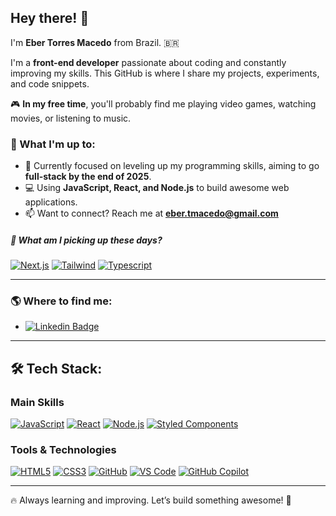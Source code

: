 ## Hey there! 👋

I'm **Eber Torres Macedo** from Brazil. 🇧🇷  

I'm a **front-end developer** passionate about coding and constantly improving my skills. This GitHub is where I share my projects, experiments, and code snippets.  

🎮 **In my free time**, you'll probably find me playing video games, watching movies, or listening to music.  

### 🚀 What I'm up to:
- 🔭 Currently focused on leveling up my programming skills, aiming to go **full-stack by the end of 2025**.  
- 💻 Using **JavaScript, React, and Node.js** to build awesome web applications.  
- 📫 Want to connect? Reach me at **eber.tmacedo@gmail.com**

##### 🌱 What am I picking up these days?
[![Next.js](https://img.shields.io/badge/next%20js-000000?style=for-the-badge&logo=nextdotjs&logoColor=white)](#)
[![Tailwind](https://img.shields.io/badge/Tailwind_CSS-38B2AC?style=for-the-badge&logo=tailwind-css&logoColor=white)](#)
[![Typescript](https://img.shields.io/badge/TypeScript-007ACC?style=for-the-badge&logo=typescript&logoColor=white)](#)

---

### 🌎 Where to find me:

- [![Linkedin Badge](https://img.shields.io/badge/LinkedIn-0077B5?style=for-the-badge&logo=linkedin&logoColor=white)](https://www.linkedin.com/in/ebermacedo/)

---

## 🛠️ Tech Stack:

### **Main Skills**
[![JavaScript](https://img.shields.io/badge/JavaScript-323330?style=for-the-badge&logo=javascript&logoColor=F7DF1E)](#)
[![React](https://img.shields.io/badge/React-20232A?style=for-the-badge&logo=react&logoColor=61DAFB)](#)
[![Node.js](https://img.shields.io/badge/Node.js-339933?style=for-the-badge&logo=nodedotjs&logoColor=white)](#)
[![Styled Components](https://img.shields.io/badge/Styled--Components-DB7093?style=for-the-badge&logo=styled-components&logoColor=white)](#)

### **Tools & Technologies**
[![HTML5](https://img.shields.io/badge/HTML5-E34F26?style=for-the-badge&logo=html5&logoColor=white)](#)
[![CSS3](https://img.shields.io/badge/CSS3-1572B6?style=for-the-badge&logo=css3&logoColor=white)](#)
[![GitHub](https://img.shields.io/badge/GitHub-100000?style=for-the-badge&logo=github&logoColor=white)](#)
[![VS Code](https://img.shields.io/badge/VSCode-0078D4?style=for-the-badge&logo=visual%20studio%20code&logoColor=white)](#)
[![GitHub Copilot](https://img.shields.io/badge/GitHub%20Copilot-000000?style=for-the-badge&logo=githubcopilot&logoColor=white)](#)

---

🔥 Always learning and improving. Let’s build something awesome! 🚀  
